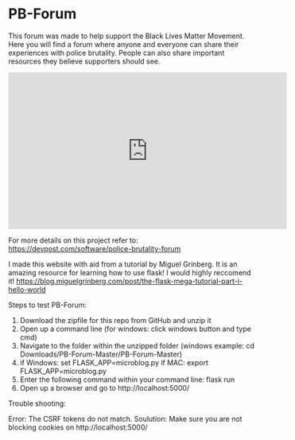 # PB-Forum

This forum was made to help support the Black Lives Matter Movement. 
Here you will find a forum where anyone and everyone can share their experiences with police brutality. 
People can also share important resources they believe supporters should see.

<iframe width="560" height="315" src="https://www.youtube.com/embed/kwU4P2t0dZs" title="YouTube video player" frameborder="0" allow="accelerometer; autoplay; clipboard-write; encrypted-media; gyroscope; picture-in-picture" allowfullscreen></iframe>

For more details on this project refer to: https://devpost.com/software/police-brutality-forum  

I made this website with aid from a tutorial by Miguel Grinberg. It is an amazing resource for learning how to use flask! I would highly reccomend it!
https://blog.miguelgrinberg.com/post/the-flask-mega-tutorial-part-i-hello-world

Steps to test PB-Forum:
1. Download the zipfile for this repo from GitHub and unzip it
2. Open up a command line (for windows: click windows button and type cmd)
3. Navigate to the folder within the unzipped folder (windows example: cd Downloads/PB-Forum-Master/PB-Forum-Master)
4. if Windows: set FLASK_APP=microblog.py 
   if MAC: export FLASK_APP=microblog.py
5. Enter the following command within your command line: flask run
6. Open up a browser and go to http://localhost:5000/

Trouble shooting:

  Error: The CSRF tokens do not match.
  Soulution: Make sure you are not blocking cookies on http://localhost:5000/


